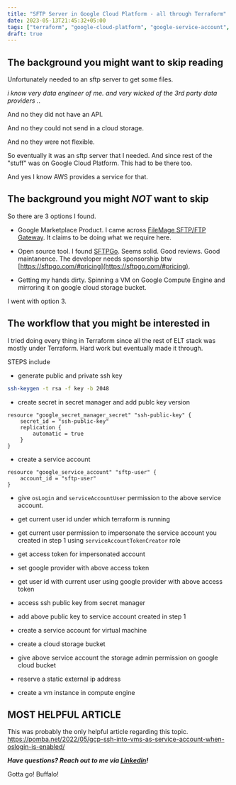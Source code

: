 ```yaml
---
title: "SFTP Server in Google Cloud Platform - all through Terraform"
date: 2023-05-13T21:45:32+05:00
tags: ["terraform", "google-cloud-platform", "google-service-account", "sftp", "google-compute-engine", "virtual-machine"]
draft: true
---
```



## The background you might want to skip reading
Unfortunately needed to an sftp server to get some files.

*i know very data engineer of me. and very wicked of the 3rd party data providers .*.

And no they did not have an API.

And no they could not send in a cloud storage.

And no they were not flexible.

So eventually it was an sftp server that I needed. And since rest of the "stuff" was on Google Cloud Platform. This had to be there too.

And yes I know AWS provides a service for that.

## The background you might _NOT_ want to skip
So there are 3 options I found.

* Google Marketplace Product. I came across [
FileMage SFTP/FTP Gateway](https://console.cloud.google.com/marketplace/product/filemage-public/filemage-gateway-linux). It claims to be doing what we require here.

* Open source tool. I found [SFTPGo](https://github.com/drakkan/sftpgo). Seems solid. Good reviews. Good maintanence. The developer needs sponsorship btw [https://sftpgo.com/#pricing](https://sftpgo.com/#pricing).

* Getting my hands dirty. Spinning a VM on Google Compute Engine and mirroring it on google cloud storage bucket.


I went with option 3.

## The workflow that you might be interested in

I tried doing every thing in Terraform since all the rest of ELT stack was mostly under Terraform. Hard work but eventually made it through.

STEPS include

* generate public and private ssh key

```bash
ssh-keygen -t rsa -f key -b 2048
```

* create secret in secret manager and add publc key version

```hcl
resource "google_secret_manager_secret" "ssh-public-key" {
    secret_id = "ssh-public-key"
    replication {
        automatic = true
    }
}
```

* create a service account

```hcl
resource "google_service_account" "sftp-user" {
    account_id = "sftp-user"
}
```

* give `osLogin` and `serviceAccountUser` permission to the above service account.

* get current user id under which terraform is running

* get current user permission to impersonate the service account you created in step 1 using `serviceAccountTokenCreator` role

* get access token for impersonated account

* set google provider with above access token

* get user id with current user using google provider with above access token

* access ssh public key from secret manager

* add above public key to service account created in step 1

* create a service account for virtual machine

* create a cloud storage bucket

* give above service account the storage admin permission on google cloud bucket

* reserve a static external ip address

* create a vm instance in compute engine


## MOST HELPFUL ARTICLE
This was probably the only helpful article regarding this topic. 
https://pomba.net/2022/05/gcp-ssh-into-vms-as-service-account-when-oslogin-is-enabled/

**_Have questions? Reach out to me via [Linkedin](https://linkedin.com/in/urvahshabbir/)!_**

Gotta go! Buffalo!